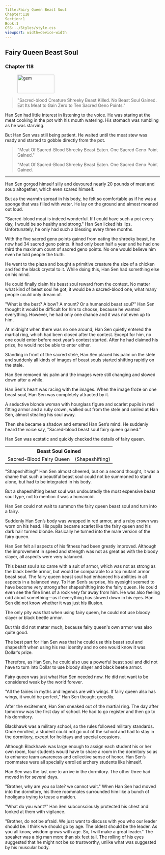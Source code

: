 ```yaml
---
Title:Fairy Queen Beast Soul 
Chapter:118 
Section:1 
Book:1 
CSS:../Styles/style.css 
viewport: width=device-width
---
```

  
## Fairy Queen Beast Soul
### Chapter 118
  
<figure>
	<img src="../Images/gem.gif" alt="gem" id="gem" width="120" height="60" />
</figure>
  

  
> "Sacred-blood Creature Shreeky Beast Killed. No Beast Soul Gained. Eat Its Meat to Gain Zero to Ten Sacred Geno Points."

Han Sen had little interest in listening to the voice. He was staring at the meat cooking in the pot with his mouth watering. His stomach was rumbling as he was starving.

But Han Sen was still being patient. He waited until the meat stew was ready and started to gobble directly from the pot.

> "Meat Of Sacred-Blood Shreeky Beast Eaten. One Sacred Geno Point Gained."
>
> "Meat Of Sacred-Blood Shreeky Beast Eaten. One Sacred Geno Point Gained.

***

Han Sen gorged himself silly and devoured nearly 20 pounds of meat and soup altogether, which even scared himself.

But as the warmth spread in his body, he felt so comfortable as if he was a sponge that was filled with water. He lay on the ground and almost moaned out loud.

"Sacred-blood meat is indeed wonderful. If I could have such a pot every day, I would be so healthy and strong." Han Sen licked his lips. Unfortunately, he only had such a blessing every three months.

With the five sacred geno points gained from eating the shreeky beast, he now had 34 sacred geno points. It had only been half a year and he had one third the maximum count of sacred geno points. No one would believe him even he told people the truth.

He went to the plaza and bought a primitive creature the size of a chicken and fed the black crystal to it. While doing this, Han Sen had something else on his mind.

He could finally claim his beast soul reward from the contest. No matter what kind of beast soul he got, it would be a sacred-blood one, what many people could only dream of.

"What is the best? A bow? A mount? Or a humanoid beast soul?" Han Sen thought it would be difficult for him to choose, because he wanted everything. However, he had only one chance and it was not even up to him.

At midnight when there was no one around, Han Sen quietly entered the martial ring, which had been closed after the contest. Except for him, no one could enter before next year’s contest started. After he had claimed his prize, he would not be able to enter either.

Standing in front of the sacred stele, Han Sen placed his palm on the stele and suddenly all kinds of images of beast souls started shifting rapidly on the stele.

Han Sen removed his palm and the images were still changing and slowed down after a while.

Han Sen's heart was racing with the images. When the image froze on one beast soul, Han Sen was completely attracted by it.

A seductive blonde woman with hourglass figure and scarlet pupils in red fitting armor and a ruby crown, walked out from the stele and smiled at Han Sen, almost stealing his soul away.

Then she became a shadow and entered Han Sen’s mind. He suddenly heard the voice say, "Sacred-blood beast soul fairy queen gained."

Han Sen was ecstatic and quickly checked the details of fairy queen.

<div class="tables">
	<table class="beast">
		<tr>
			<th colspan="2">Beast Soul Gained</th>
		</tr><tr>
			<td>Sacred-Blood Fairy Queen</td>
			<td>(Shapeshifting)</td>
		</tr>
	</table>
	<!-- Type of Sacred-Blood Beast Soul Fairy Queen: Shapeshifting. -->
</div> 

"Shapeshifting!" Han Sen almost cheered, but on a second thought, it was a shame that such a beautiful beast soul could not be summoned to stand alone, but had to be integrated in his body.

But a shapeshifting beast soul was undoubtedly the most expensive beast soul type, not to mention it was a humanoid.

Han Sen could not wait to summon the fairy queen beast soul and turn into a fairy.

Suddenly Han Sen’s body was wrapped in red armor, and a ruby crown was worn on his head. His pupils became scarlet like the fairy queen and his dark hair turned blonde. Basically he turned into the male version of the fairy queen.

Han Sen felt all aspects of his fitness had been greatly improved. Although the improvement in speed and strength was not as great as with the bloody slayer, all aspects were very balanced.

This beast soul also came with a suit of armor, which was not as strong as the black beetle armor, but would be comparable to a top mutant armor beast soul. The fairy queen beast soul had enhanced his abilities in all aspects in a balanced way. To Han Sen’s surprise, his eyesight seemed to have become very strong after shapeshifting into the fairy queen. He could even see the fine lines of a rock very far away from him. He was also feeling odd about something—as if everything has slowed down in his eyes. Han Sen did not know whether it was just his illusion.

The only pity was that when using fairy queen, he could not use bloody slayer or black beetle armor.

But this did not matter much, because fairy queen's own armor was also quite good.

The best part for Han Sen was that he could use this beast soul and shapeshift when using his real identity and no one would know it was Dollar’s prize.

Therefore, as Han Sen, he could also use a powerful beast soul and did not have to turn into Dollar to use bloody slayer and black beetle armor.

Fairy queen was just what Han Sen needed now. He did not want to be considered weak by the world forever.

"All the fairies in myths and legends are with wings. If fairy queen also has wings, it would be perfect," Han Sen thought greedily.

After the excitement, Han Sen sneaked out of the martial ring. The day after tomorrow was the first day of school. He had to go register and then go to his dormitory.

Blackhawk was a military school, so the rules followed military standards. Once enrolled, a student could not go out of the school and had to stay in the dormitory, except for holidays and special occasions.

Although Blackhawk was large enough to assign each student his or her own room, four students would have to share a room in the dormitory so as to enhance team awareness and collective sense of honor. Han Sen’s roommates were all specially enrolled archery students like himself.

Han Sen was the last one to arrive in the dormitory. The other three had moved in for several days.

"Brother, why are you so late? we cannot wait." When Han Sen had moved into the dormitory, his three roommates surrounded him like a bunch of hooligans trying to tease a maiden.

"What do you want?" Han Sen subconsciously protected his chest and looked at them with vigilance.

"Brother, do not be afraid. We just want to discuss with you who our leader should be. I think we should go by age. The oldest should be the leader. As you all know, wisdom grows with age. So, I will make a great leader." The speaker was a big man more than six feet tall. The rolling of his eyes suggested that he might not be so trustworthy, unlike what was suggested by his muscular body.